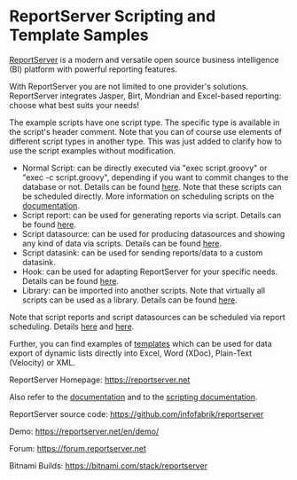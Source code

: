 # ReportServer Scripting and Template Samples

[ReportServer](https://reportserver.net) is a modern and versatile open source business intelligence (BI) platform with powerful reporting features.

With ReportServer you are not limited to one provider's solutions. ReportServer integrates Jasper, Birt, Mondrian and Excel-based reporting: choose what best suits your needs!

The example scripts have one script type. The specific type is available in the script's header comment. Note that you can of course use elements of different script types in another type. This was just added to clarify how to use the script examples without modification.
* Normal Script: can be directly executed via "exec script.groovy" or "exec -c script.groovy", depending if you want to commit changes to the database or not. Details can be found [here](https://reportserver.net/en/tutorials/tutorial-scripting/). Note that these scripts can be scheduled directly. More information on scheduling scripts on the [documentation](https://reportserver.net/en/guides/script/chapters/Scheduling-Scripts/). 
* Script report: can be used for generating reports via script. Details can be found [here](https://reportserver.net/en/guides/script/chapters/Script-Reporting/).
* Script datasource: can be used for producing datasources and showing any kind of data via scripts. Details can be found [here](https://reportserver.net/en/guides/script/chapters/Script-Datasources/). 
* Script datasink: can be used for sending reports/data to a custom datasink. 
* Hook: can be used for adapting ReportServer for your specific needs. Details can be found [here](https://reportserver.net/en/guides/script/chapters/Tapping-into-ReportServer/). 
* Library: can be imported into another scripts. Note that virtually all scripts can be used as a library. Details can be found [here](https://reportserver.net/en/guides/script/chapters/Nesting-Scripts-Calling-Scripts-from-Scripts/). 

Note that script reports and script datasources can be scheduled via report scheduling. Details [here](https://reportserver.net/en/guides/user/chapters/Scheduling/) and [here](https://reportserver.net/en/guides/admin/chapters/Scheduling-of-Reports/).

Further, you can find examples of [templates](https://reportserver.net/en/guides/user/chapters/Dynamic-Lists/#Templates) which can be used for data export of dynamic lists directly into Excel, Word (XDoc), Plain-Text (Velocity) or XML.

ReportServer Homepage: https://reportserver.net

Also refer to the [documentation](https://reportserver.net/en/guides/script/chapters/Script-Datasources/) and to the [scripting documentation](https://reportserver.net/en/guides/script/main/).

ReportServer source code: https://github.com/infofabrik/reportserver

Demo: https://reportserver.net/en/demo/

Forum: https://forum.reportserver.net

Bitnami Builds: https://bitnami.com/stack/reportserver
